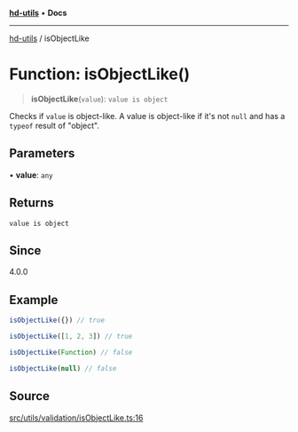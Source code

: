 [**hd-utils**](../README.md) • **Docs**

***

[hd-utils](../globals.md) / isObjectLike

# Function: isObjectLike()

> **isObjectLike**(`value`): `value is object`

Checks if `value` is object-like. A value is object-like if it's not `null`
and has a `typeof` result of "object".

## Parameters

• **value**: `any`

## Returns

`value is object`

## Since

4.0.0

## Example

```ts
isObjectLike({}) // true

isObjectLike([1, 2, 3]) // true

isObjectLike(Function) // false

isObjectLike(null) // false
```

## Source

[src/utils/validation/isObjectLike.ts:16](https://github.com/AhmadHddad/h-utils/blob/b1dfa95e218c9605f39fc234662ef50e62fadcb8/src/utils/validation/isObjectLike.ts#L16)

